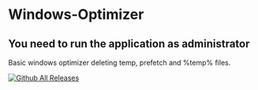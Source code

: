 # Windows-Optimizer

## You need to run the application as administrator

Basic windows optimizer deleting temp, prefetch and %temp% files.

[![Github All Releases](https://img.shields.io/github/downloads/Mertsayar6623/Windows-Optimizer/total.svg)]()
